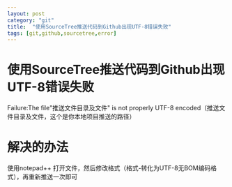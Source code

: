 ```yaml
---
layout: post
category: "git"
title:  "使用SourceTree推送代码到Github出现UTF-8错误失败"
tags: [git,github,sourcetree,error]
---
```


# 使用SourceTree推送代码到Github出现UTF-8错误失败

Failure:The file"推送文件目录及文件" is not properly UTF-8 encoded（推送文件目录及文件，这个是你本地项目推送的路径）

# 解决的办法

使用notepad++ 打开文件，然后修改格式（格式-转化为UTF-8无BOM编码格式），再重新推送一次即可